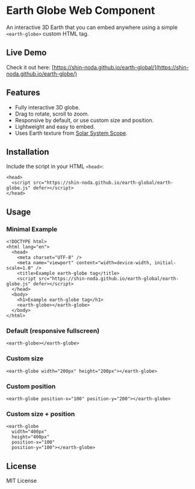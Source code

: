 # Earth Globe Web Component

An interactive 3D Earth that you can embed anywhere using a simple `<earth-globe>` custom HTML tag.

## Live Demo
Check it out here: [https://shin-noda.github.io/earth-global/](https://shin-noda.github.io/earth-globe/)

## Features
- Fully interactive 3D globe.
- Drag to rotate, scroll to zoom.
- Responsive by default, or use custom size and position.
- Lightweight and easy to embed.
- Uses Earth texture from [Solar System Scope](https://www.solarsystemscope.com/textures/?utm_source=chatgpt.com).

## Installation

Include the script in your HTML `<head>`:
```
<head>
  <script src="https://shin-noda.github.io/earth-global/earth-globe.js" defer></script>
</head>
```

## Usage
### Minimal Example
```
<!DOCTYPE html>
<html lang="en">
  <head>
    <meta charset="UTF-8" />
    <meta name="viewport" content="width=device-width, initial-scale=1.0" />
    <title>Example earth-globe tag</title>
    <script src="https://shin-noda.github.io/earth-global/earth-globe.js" defer></script>
  </head>
  <body>
    <h1>Example earth-globe tag</h1>
    <earth-globe></earth-globe>
  </body>
</html>
```

### Default (responsive fullscreen)
```
<earth-globe></earth-globe>
```

### Custom size
```
<earth-globe width="200px" height="200px"></earth-globe>
```

### Custom position
```
<earth-globe position-x="100" position-y="200"></earth-globe>
```

### Custom size + position
```
<earth-globe 
  width="400px" 
  height="400px" 
  position-x="100" 
  position-y="100"></earth-globe>
```

## License
MIT License
